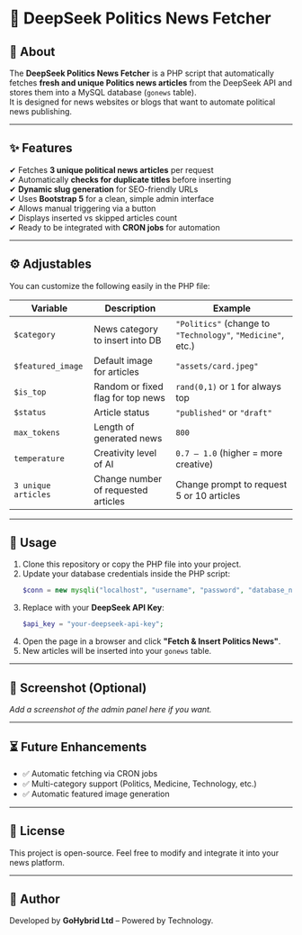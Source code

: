 # 📰 DeepSeek Politics News Fetcher

## 📌 About
The **DeepSeek Politics News Fetcher** is a PHP script that automatically fetches **fresh and unique Politics news articles** from the DeepSeek API and stores them into a MySQL database (`gonews` table).  
It is designed for news websites or blogs that want to automate political news publishing.

---

## ✨ Features
✔ Fetches **3 unique political news articles** per request  
✔ Automatically **checks for duplicate titles** before inserting  
✔ **Dynamic slug generation** for SEO-friendly URLs  
✔ Uses **Bootstrap 5** for a clean, simple admin interface  
✔ Allows manual triggering via a button  
✔ Displays inserted vs skipped articles count  
✔ Ready to be integrated with **CRON jobs** for automation

---

## ⚙️ Adjustables
You can customize the following easily in the PHP file:

| Variable | Description | Example |
|----------|-------------|---------|
| `$category` | News category to insert into DB | `"Politics"` (change to `"Technology"`, `"Medicine"`, etc.) |
| `$featured_image` | Default image for articles | `"assets/card.jpeg"` |
| `$is_top` | Random or fixed flag for top news | `rand(0,1)` or `1` for always top |
| `$status` | Article status | `"published"` or `"draft"` |
| `max_tokens` | Length of generated news | `800` |
| `temperature` | Creativity level of AI | `0.7 – 1.0` (higher = more creative) |
| `3 unique articles` | Change number of requested articles | Change prompt to request 5 or 10 articles |

---

## 🚀 Usage
1. Clone this repository or copy the PHP file into your project.  
2. Update your database credentials inside the PHP script:
    ```php
    $conn = new mysqli("localhost", "username", "password", "database_name");
    ```
3. Replace with your **DeepSeek API Key**:
    ```php
    $api_key = "your-deepseek-api-key";
    ```
4. Open the page in a browser and click **"Fetch & Insert Politics News"**.  
5. New articles will be inserted into your `gonews` table.

---

## 📸 Screenshot (Optional)
_Add a screenshot of the admin panel here if you want._

---

## ⏳ Future Enhancements
- ✅ Automatic fetching via CRON jobs  
- ✅ Multi-category support (Politics, Medicine, Technology, etc.)  
- ✅ Automatic featured image generation  

---

## 📝 License
This project is open-source. Feel free to modify and integrate it into your news platform.

---

## 👤 Author
Developed by **GoHybrid Ltd** – Powered by Technology.
